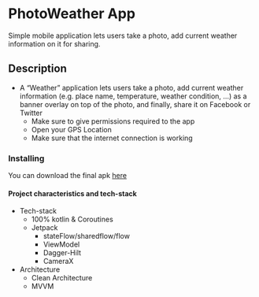 # PhotoWeather App
Simple mobile application lets users take a photo, add current weather information on it for sharing.
## Description
* A “Weather” application lets users take a photo, add current weather information (e.g. place name, temperature, weather condition, …) as a banner overlay on top of the photo, and finally, share it on Facebook or Twitter 
    * Make sure to give permissions required to the app
    * Open your GPS Location
    * Make sure that the internet connection is working
    


### Installing
You can download the final apk [here](https://drive.google.com/file/d/1rev1O-wB7lCaP1EaPUYdOyz3W50T0gTa/view?usp=drivesdk)

#### Project characteristics and tech-stack
* Tech-stack
    * 100% kotlin & Coroutines
    * Jetpack
        * stateFlow/sharedflow/flow
        * ViewModel
        * Dagger-Hilt
        * CameraX
* Architecture
    * Clean Architecture
    * MVVM
